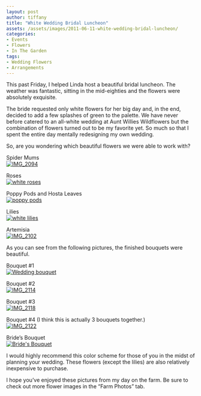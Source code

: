 ```yaml
---
layout: post
author: tiffany
title: "White Wedding Bridal Luncheon"
assets: /assets/images/2011-06-11-white-wedding-bridal-luncheon/
categories: 
- Events
- Flowers
- In The Garden
tags: 
- Wedding Flowers
- Arrangements
---
```


This past Friday, I helped Linda host a beautiful bridal luncheon. The weather was fantastic, sitting in the mid-eighties and the flowers were absolutely exquisite.

The bride requested only white flowers for her big day and, in the end, decided to add a few splashes of green to the palette. We have never before catered to an all-white wedding at Aunt Willies Wildflowers but the combination of flowers turned out to be my favorite yet. So much so that I spent the entire day mentally redesigning my own wedding.

So, are you wondering which beautiful flowers we were able to work with?

Spider Mums  
[![](jekyll_uploads/2011/06/IMG_2094-575x431.jpg "IMG_2094")](http://www.sweetpeonies.com/farm-photos/img_2094/)

Roses  
[![](jekyll_uploads/2011/06/IMG_2110-575x431.jpg "white roses")](http://www.sweetpeonies.com/farm-photos/img_2110/)

Poppy Pods and Hosta Leaves  
[![](jekyll_uploads/2011/06/IMG_2103-575x766.jpg "poppy pods")](http://www.sweetpeonies.com/farm-photos/img_2103/)

Lilies  
[![](jekyll_uploads/2011/06/IMG_2101-575x431.jpg "white lilies")](http://www.sweetpeonies.com/farm-photos/img_2101/)

Artemisia  
[![](jekyll_uploads/2011/06/IMG_2102-575x431.jpg "IMG_2102")](http://www.sweetpeonies.com/farm-photos/img_2102/)

As you can see from the following pictures, the finished bouquets were beautiful.

Bouquet #1  
[![](jekyll_uploads/2011/06/IMG_2111-575x431.jpg "Wedding bouquet")](http://www.sweetpeonies.com/2011/06/white-wedding-bridal-luncheon/img_2111/)

Bouquet #2  
[![](jekyll_uploads/2011/06/IMG_2114-575x431.jpg "IMG_2114")](http://www.sweetpeonies.com/2011/06/white-wedding-bridal-luncheon/img_2114/)

Bouquet #3  
[![](jekyll_uploads/2011/06/IMG_2118-575x431.jpg "IMG_2118")](http://www.sweetpeonies.com/2011/06/white-wedding-bridal-luncheon/img_2118/)

Bouquet #4 (I think this is actually 3 bouquets together.)  
[![](jekyll_uploads/2011/06/IMG_2122-575x431.jpg "IMG_2122")](http://www.sweetpeonies.com/2011/06/white-wedding-bridal-luncheon/img_2122/)

Bride’s Bouquet  
[![](jekyll_uploads/2011/06/IMG_2123-575x431.jpg "Bride's Bouquet")](http://www.sweetpeonies.com/2011/06/white-wedding-bridal-luncheon/img_2123/)

I would highly recommend this color scheme for those of you in the midst of planning your wedding. These flowers (except the lilies) are also relatively inexpensive to purchase.

I hope you’ve enjoyed these pictures from my day on the farm. Be sure to check out more flower images in the “Farm Photos” tab.